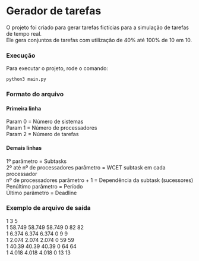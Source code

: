 # Gerador de tarefas

O projeto foi criado para gerar tarefas fictícias para a simulação de tarefas de tempo real.  
Ele gera conjuntos de tarefas com utilização de 40% até 100% de 10 em 10.  

### Execução

Para executar o projeto, rode o comando:

```
python3 main.py
```
### Formato do arquivo

#### Primeira linha  
Param 0 = Número de sistemas  
Param 1 = Número de processadores  
Param 2 = Número de tarefas  

#### Demais linhas
1º parâmetro = Subtasks  
2º até nº de processadores parâmetro = WCET subtask em cada processador  
nº de processadores parâmetro + 1 = Dependência da subtask (sucessores)  
Penúltimo parâmetro = Período  
Último parâmetro = Deadline  

### Exemplo de arquivo de saída

1 3 5  
1  58.749 58.749 58.749 0  82 82  
1  6.374 6.374 6.374 0  9 9  
1  2.074 2.074 2.074 0  59 59  
1  40.39 40.39 40.39 0  64 64  
1  4.018 4.018 4.018 0  13 13  